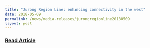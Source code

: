 ```yaml
---
title: "Jurong Region Line: enhancing connectivity in the west"
date: 2018-05-09
permalink: /news/media-releases/jurongregionline20180509
layout: post
---
```

<h3 style="color:#124596; font-weight:bold;"><a href="https://www.lta.gov.sg/content/ltagov/en/newsroom/2018/5/2/jointnews-release-by-the-land-transport-authority-lta-sla---jurong-region-line-enhancingconnectivity-in-the-west.html">Read Article</a></h3>